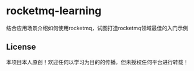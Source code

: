 # rocketmq-learning
结合应用场景介绍如何使用rocketmq，试图打造rocketmq领域最佳的入门示例





























## License
本项目本人原创！欢迎任何以学习为目的的传播，但未授权任何平台进行转载！
